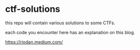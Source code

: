 # ctf-solutions
this repo will contain various solutions to some CTFs.

each code you encounter here has an explanation on this blog. 

https://riodan.medium.com/
